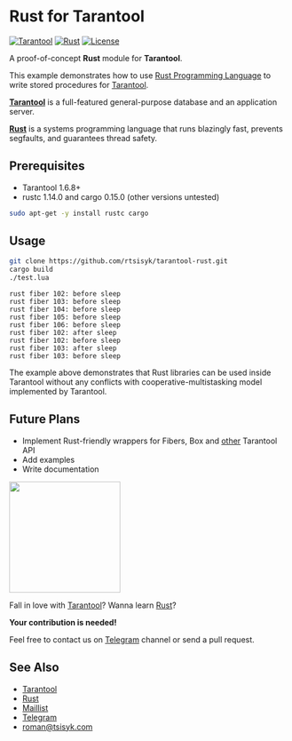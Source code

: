 # Rust for Tarantool

[![Tarantool][tarantool-badge]][Tarantool]
[![Rust][rust-badge]][Rust]
[![License][license-badge]][license-url]

A proof-of-concept **Rust** module for **Tarantool**.

This example demonstrates how to use [Rust Programming Language][Rust]
to write stored procedures for [Tarantool].

**[Tarantool]** is a full-featured general-purpose database and an application server.

**[Rust]** is a systems programming language that runs blazingly fast,
prevents segfaults, and guarantees thread safety.

## Prerequisites

 * Tarantool 1.6.8+
 * rustc 1.14.0 and cargo 0.15.0 (other versions untested)

```bash
sudo apt-get -y install rustc cargo
```

## Usage

```bash
git clone https://github.com/rtsisyk/tarantool-rust.git
cargo build
./test.lua
```

```
rust fiber 102: before sleep
rust fiber 103: before sleep
rust fiber 104: before sleep
rust fiber 105: before sleep
rust fiber 106: before sleep
rust fiber 102: after sleep
rust fiber 102: before sleep
rust fiber 103: after sleep
rust fiber 103: before sleep
```

The example above demonstrates that Rust libraries can be used inside Tarantool without any conflicts with cooperative-multistasking model implemented by Tarantool.

## Future Plans

* Implement Rust-friendly wrappers for Fibers, Box and [other](src/module.rs) Tarantool API
* Add examples
* Write documentation

[<img src="https://octodex.github.com/images/codercat.jpg" width="200">][Telegram]

Fall in love with [Tarantool]?  Wanna learn [Rust]?

**Your contribution is needed!**

Feel free to contact us on [Telegram] channel or send a pull request.

See Also
--------

* [Tarantool]
* [Rust]
* [Maillist]
* [Telegram]
* roman@tsisyk.com

[tarantool-badge]: https://img.shields.io/badge/Tarantool-1.7-blue.svg?style=flat
[Tarantool]: https://tarantool.org/
[rust-badge]: https://img.shields.io/badge/Rust-1.14.0-black.svg?style=flat
[Rust]: https://www.rust-lang.org
[license-badge]: https://img.shields.io/badge/License-BSD--2-lightgray.svg?style=flat
[license-url]: LICENSE.md
[Telegram]: http://telegram.me/tarantool
[Maillist]: https://groups.google.com/forum/#!forum/tarantool
